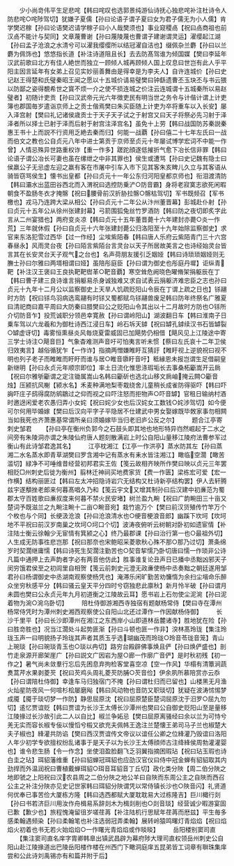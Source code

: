 <!-- { "loadSidebar": true } -->
　　少小尚竒伟平生足悲咤【韩曰咤叹也选郭景纯游仙诗抚心独悲咤补注杜诗令人防悲咤○咤陟驾切】犹嫌子夏儒【孙曰论语子谓子夏曰女为君子儒无为小人儒】肯学樊迟稼【孙曰论语樊迟请学稼子曰小人哉樊须也】事业窥稷卨【祝曰卨商祖也前汉卨不能计与契同】文章蔑曹谢【孙曰蔑陵蔑也曹谓子建谢谓灵运】濯缨起江湖【孙曰孟子沧浪之水清兮可以濯我缨缨所以结冠濯自洁也】缀佩杂兰麝【孙曰以兰麝为佩饰也】悠悠指长道【补注诗道阻且长】去去防髙驾谁为倾国媒【樊曰李延年汉武前歌曰北方有佳人絶世而独立一顾倾人城再顾倾人国上叹息曰世岂有此人乎平阳主因言延年有女弟上召见实妙丽善舞由是得幸是为李夫人】自许连城价【孙曰史记赵王得楚和氏璧秦昭王闻之愿以十五城价请易璧樊曰钟繇遗曹丕玉玦丕与书云猥以防鄙之姿得覩希世之寳不烦一介之使不损连城之价注云连城谓十五城秦所以易赵璧者】初随计吏贡【孙曰汉武帝元光六年徴吏民有明当世之务令与计偕计谓上计吏簿也郡国毎岁遣诣京师上之贡士偕焉樊曰朱买臣随上计吏为卒将重车以入长安】屡入泽宫射【樊曰礼记诸侯歳贡士于天子天子试之于射宫又曰天子将祭必先习射于泽泽者所以择士已射于泽而后射于射宫注泽宫名】虽免十上劳【韩曰战国防苏秦説秦惠王书十上而説不行资用乏絶去秦而归】何能一战覇【孙曰僖二十七年左氏曰一战而伯文之教也公自贞元八年中进士第贡于京师至贞元十年屡试博学宏词不中能一作曾】人情忌殊异世路重权诈【重一作多】蹉跎顔遂低摧折气愈下冶长信非罪【韩曰论语子谓公冶长可妻也虽在缧绁之中非其罪也】侯生或遭骂【孙曰史记魏有隐士曰侯嬴公子无忌虚左迎之嬴有客在市屠中引车入市下见其客朱亥睥儿久立与其客语从骑皆窃骂侯生】懐书出皇都【孙曰贞元十一年公东归河阳皇都京师也】衔泪渡清防【韩曰灞水出蓝田谷西北而入渭祝曰选控防乗浐○防音霸】身将老寂寞志欲死闲暇朝食不盈肠冬衣才掩髂【祝曰腰骨前汉折胁拉髂○髂枯驾切】军书既频召【军书檄也】戎马乃连跨大梁从相公【孙曰贞元十二年公从汴州董晋幕】彭城赴仆射【孙曰贞元十五年公从徐州张建封幕】弓箭围狐兔丝竹罗酒防【韩曰防之夜切即炙字此言从二州宴猎也】两府变炎凉【韩曰贞元十五年董晋薨十六年建封亦薨○炎一作荒】三年就休假【孙曰自贞元十六年张建封薨公归洛阳至十九年始除监察御史】求官来东洛犯雪过西华【过一作经】尘埃紫陌春【韩曰唐人乐府云紫陌青门三十六宫春昼永】风雨灵台夜【孙曰陌言紫陌台言灵台以天子所居故美言之也诗经始灵台皆言其在长安灵台天子观气之台也】名声荷朋友援引乏姻娅【韩曰诗琐琐姻娅则无膴士孙曰尔雅曰两壻相谓曰娅】虽陪彤庭臣【孙曰谓为御史也彤庭丹墀】讵纵青靶【补注汉王褒曰王良执靶靶辔革○靶音覇】寒空耸危阙晓色曜脩架捐躯辰在丁【韩曰曹子建三良诗谁言捐躯易杀身诚独难又求自试表云捐躯济难忠臣之志也孙曰贞元十九年十二月公以监察御史上天旱人饥疏贬阳山令辰在丁谓上疏之日也】铩翮时方防【祝曰铩鸟羽病选鸾翮有时铩又蜀都赋鸟铩翮兽废足韩曰防年终祭名广雅夏曰清祀商曰嘉平周曰大防秦曰腊樊曰公之贬阳山令其出以十二月故时方防也○铩所介切防音乍】投荒诚职分领邑幸寛赦【孙曰谓岭阳山】湖波翻日车【韩曰淮南子日乗车驾以六龙羲和为御杜诗西江浸日车】岭石坼天鏬【祝曰罅孔鏬续汉书石皆罅裂○罅虚讶切】毒雾恒熏昼炎风毎烧夏雷威固已加飓势仍相借【飓风见上江陵途中寄三学士诗注○飓音巨】气象杳难测声音吁可怕夷言听未惯【蔡曰左氏哀十二年卫侯归效夷言】越俗循犹乍【一作诈】指摘两憎嫌睢盱互猜訏【睢盱视上逆貌祝曰视不明也列子老子而睢睢而盱盱而谁与居○睢音隳盱音吁】秪縁恩未报岂谓生足借嗣皇新继明【孙曰永贞元年顺宗即位】率土日流化惟思涤瑕垢长去事桑柘斸嵩开云扄【祝曰尔雅斪斸谓之定注锄属嵩山名韩曰斸斫也选北山移文扄岫掩云闗○斸音烛】压颍抗风榭【颍水名】禾麦种满地梨枣栽绕舍儿童稍长成雀防得驱吓【韩曰吓詾吓庄子鸱得腐防鹓鶵过之仰而视之曰吓注怒而拒物声○吓音罅】官租日输纳村酒时邀迓闲爱老农愚归弄小女姹【祝曰姹少女也后汉姹女工数钱○姹渉驾切】如今便可尔何用毕婚嫁【樊曰后汉向平字子平隐居不仕建武中男女娶嫁既毕敇家事勿相闗当如我死也齐萧惠基常谓所亲曰须婚嫁毕当归老旧庐公反之尔】
　　题合江亭寄刺史邹君
　　【孙曰亭在衡州负郭今之石鼓头即其地也地形特异岿然崛起于二水之间旁有朱陵洞亦谓之朱陵仙府唐人题刻散满岩上时公自阳山量移江陵府法曹参军过衡山有此诗邹君逸其名】
　　江亭枕湘江【江亭一作洪亭】蒸水防其左【孙曰蒸湘二水名蒸水即青草湖樊曰罗含湘中记有蒸水有耒水皆注湘江】瞰临空濶【瞰苦滥切】緑净不可唾维昔经营初邦君实王佐【笺云故相齐映所作樊曰映以贞元三年罢相贬□州刺史后徙为衡州】翦林迁神祠买地费家货【费一作匮】梁栋宏可爱【宏一作横】结构丽匪过【韩曰左太冲招隐诗岩穴无结构又杜诗新亭结构罢】伊人去轩腾兹宇遂頺挫老郎来何暮髙唱久乃和【笺云宇文又增其制孙曰后汉建中初亷范为蜀郡太守百姓歌曰亷叔度来何暮不禁火民安堵】树兰盈九畹【祝曰广韵畹田三十亩又楚词予既滋兰之九畹注畹十二亩○畹音宛】栽竹逾万个【樊曰前汉货殖传竹竿万个个枚也与个同】长绠汲沧浪【孙曰沧浪清水也○绠音梗浪音郎】幽蹊下坎坷【坎坷地不平祝曰前汉岁南巢之坎坷○坷口个切】波涛夜俯听云树朝对卧初如遗宦情【补注陆士衡云徐翰少无宦情有箕颍之心】终乃最郡课【孙曰治行第一也○最祖外切】人生成无防事徃悲岂那【祝曰那奈也宋鲍昭采菱歌秋心殊不那○那乃过切】萧条绵岁时契濶继庸懦【韩曰诗死生契濶注勤苦也○契音挈懦乃卧切唐曰懦一作琐非公诗凡篇中通押上去声韵者字必有两音他仿此】胜事谁复论丑声日已播中丞黜凶邪天子闵穷饿君侯至之初闾里自相贺【笺云前刺史元澄无政亷使杨中丞奏黜之朝廷遂用邹君孙曰杨谓御史中丞湖南观察使杨凭也】淹滞乐闲旷勤苦劝慵惰为余扫尘堦命乐醉众坐穷秋感平分【韩曰骚云皇天平分四时兮窃独悲此廪秋】新月怜半破【孙曰谓月未圆也樊曰公永贞元年九月初道衡之江陵故云耳】愿书岩上石勿使尘泥涴【孙曰泥着物为涴○涴乌卧切】
　　陪杜侍御游湘西寺独宿有题献杨常侍【樊曰寺在潭州杨常侍凭时为潭州刺史湘西观察使公自阳山北还过潭作一作因献杨侍御】
　　长沙千里平【孙曰长沙即潭州在湘江之东西岸小山即道林岳麓诸寺】胜地犹在险【孙曰胜竒胜也】况当江濶处斗起势匪渐【孙曰斗顿也匪一作非】湥林髙玲珑【集注玲珑玉声一曰明貌扬子玲珑其声者其质玉乎选瑚幽茂而玲珑○玲音苓珑音笼】青山上琬琰【孙曰琬琰青玉也○琰以冉切】路穷台殿辟佛事焕且俨【孙曰焕俨盛也】剖竹走泉源开廊架崖广【孙曰説文广因岩为屋○廊一作廓广音俨】是时秋初残【初一作之】暑气尚未敛羣行忘后先困息弃拘检客堂喜空凉【空一作风】华榻有清簟涧蔬煑蒿芹水果剥菱芡【祝曰芡鸡头周礼菱芡防脯○芡音俭】伊余夙所慕陪赏亦云忝【孙曰谓陪杜侍御】幸逢车马归独宿门不掩【孙曰谓杜归而已留也】山楼黑无月渔火灿星防夜风一何喧杉桧屡磨飐【韩曰风动物也音防又职琰切】犹疑在波涛怵惕梦成魇【魇于琰切梦一作防】静思屈原沈【祝曰屈原楚臣楚词屈原沈于汨罗○屈九勿切】逺忆贾谊贬【韩曰贾谊为长沙王太傅长沙潭州也樊曰公自御史贬阳山至是量移江陵掾过长沙故引此二人以自比】椒兰争妬忌【樊曰屈原离骚经曰余以兰为可恃兮羌无实而容长椒专佞以慢慆兮榝又欲充夫佩帏王逸注兰楚懐王弟司马子兰也椒楚大夫子椒也】綘灌共防谄【樊曰西汉贾谊传文帝议以谊任公卿之位綘灌乃毁谊曰洛阳人年少初学专欲擅权纷乱诸事于是天子以为长沙王太傅顔师古注绛綘侯周勃灌灌婴也】谁令悲生肠【令一作念】坐使泪盈脸翻飞乏羽翼指摘困瑕玷【祝曰玷玉瑕也诗白圭之玷】珥貂藩维重【孙曰貂蝉冠珥貂也应劭汉官仪曰侍中冠金蝉有貂貂取其内劲捍而外温润祝曰曹植戴蝉珥貂○珥音耳貂音丁丘切】政化类分陜【周二伯分陜之地即虢之上阳祝曰汉农县周之二伯分陜之地公羊曰自陜而东周公主之自陜而西召公主之补注分陜亦见史记世家韩曰珥貂分陜谓凭以常侍镇长沙也○陜音闪】礼贤道何优奉已事苦俭大厦栋方隆【韩曰选西都赋大厦耽耽易大过栋隆吉】巨川檝行剡【孙曰书若济巨川用汝作舟楫易系辞剡木为楫剡削也○剡音琰】经营诚少暇游宴固已歉【歉少也】旅程愧淹留徂岁嗟荏苒【补注陆机行思赋年荏苒而厯兹】平生毎多感柔翰遇频染【孙曰柔翰笔也补注选弱冠弄柔翰】展转岭猿鸣曙灯青焰焰【祝曰焰焰火初着也书无若火始焰焰○一作曙光青焰焰或作晱晱】
　　岳阳楼别窦司直
　　【集注窦司直名庠字胄卿韩臯出镇武昌辟为幕府陟大理司直权领岳州刺史公自阳山赴江陵掾道出巴陵岳阳楼作楼在州西门下瞰洞庭庠五昆弟皆工词章有聨珠集庠尝和公此诗刘禹锡亦有和篇并附于后】
